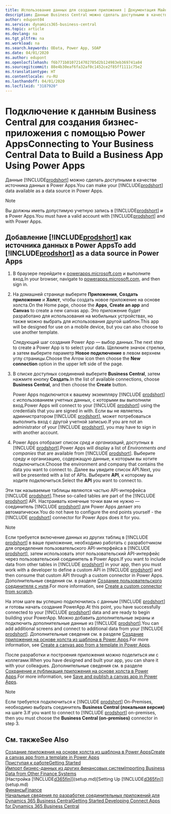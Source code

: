 ```yaml
---
title: Использование данных для создания приложения | Документация Майкрософт
description: Данные Business Central можно сделать доступными в качестве источника данных и указать URL-адрес OData ваших веб-служб для создания бизнес-приложения с помощью Power Apps.
author: edupont04
ms.service: dynamics365-business-central
ms.topic: article
ms.devlang: na
ms.tgt_pltfrm: na
ms.workload: na
ms.search.keywords: OData, Power App, SOAP
ms.date: 04/01/2020
ms.author: edupont
ms.openlocfilehash: f6b771b0107214702785d2b124983eb369741a84
ms.sourcegitcommit: 88e4b30eaf6fa32af0c1452ce2f85ff1111c75e2
ms.translationtype: HT
ms.contentlocale: ru-RU
ms.lasthandoff: 04/01/2020
ms.locfileid: "3187920"
---
```

# <a name="connecting-to-your-business-central-data-to-build-a-business-app-using-power-apps"></a><span data-ttu-id="d1b09-103">Подключение к данным Business Central для создания бизнес-приложения с помощью Power Apps</span><span class="sxs-lookup"><span data-stu-id="d1b09-103">Connecting to Your Business Central Data to Build a Business App Using Power Apps</span></span>

<span data-ttu-id="d1b09-104">Данные [!INCLUDE[prodshort](includes/prodshort.md)] можно сделать доступными в качестве источника данных в Power Apps.</span><span class="sxs-lookup"><span data-stu-id="d1b09-104">You can make your [!INCLUDE[prodshort](includes/prodshort.md)] data available as a data source in Power Apps.</span></span>  

> [!NOTE]  
> <span data-ttu-id="d1b09-105">Вы должны иметь допустимую учетную запись в [!INCLUDE[prodshort](includes/prodshort.md)] и в Power Apps.</span><span class="sxs-lookup"><span data-stu-id="d1b09-105">You must have a valid account with [!INCLUDE[prodshort](includes/prodshort.md)] and with Power Apps.</span></span>  

## <a name="to-add-prodshort-as-a-data-source-in-power-apps"></a><span data-ttu-id="d1b09-106">Добавление [!INCLUDE[prodshort](includes/prodshort.md)] как источника данных в Power Apps</span><span class="sxs-lookup"><span data-stu-id="d1b09-106">To add [!INCLUDE[prodshort](includes/prodshort.md)] as a data source in Power Apps</span></span>

1. <span data-ttu-id="d1b09-107">В браузере перейдите к [powerapps.microsoft.com](https://powerapps.microsoft.com/) и выполните вход.</span><span class="sxs-lookup"><span data-stu-id="d1b09-107">In your browser, navigate to [powerapps.microsoft.com](https://powerapps.microsoft.com/), and then sign in.</span></span>
2. <span data-ttu-id="d1b09-108">На домашней странице выберите **Приложения**, **Создать приложение** и **Холст**, чтобы создать новое приложение на основе холста.</span><span class="sxs-lookup"><span data-stu-id="d1b09-108">On the Home page, choose the **Apps**, **Create an app** and **Canvas** to create a new canvas app.</span></span> <span data-ttu-id="d1b09-109">Это приложение будет разработано для использования на мобильных устройствах, но также можно выбрать для использования другой шаблон.</span><span class="sxs-lookup"><span data-stu-id="d1b09-109">This app will be designed for use on a mobile device, but you can also choose to use another template.</span></span>

    <span data-ttu-id="d1b09-110">Следующий шаг создания Power App — выбор данных.</span><span class="sxs-lookup"><span data-stu-id="d1b09-110">The next step to create a Power App is to select your data.</span></span> <span data-ttu-id="d1b09-111">Щелкните значок стрелки, а затем выберите параметр **Новое подключение** в левом верхнем углу страницы.</span><span class="sxs-lookup"><span data-stu-id="d1b09-111">Choose the Arrow icon then choose the **New connection** option in the upper left side of the page.</span></span>
3. <span data-ttu-id="d1b09-112">В списке доступных соединений выберите **Business Central**, затем нажмите кнопку **Создать**.</span><span class="sxs-lookup"><span data-stu-id="d1b09-112">In the list of available connections, choose **Business Central**, and then choose the **Create** button.</span></span>

    <span data-ttu-id="d1b09-113">Power Apps подключится к вашему экземпляру [!INCLUDE [prodshort](includes/prodshort.md)] с использованием учетных данных, с которыми вы выполнили вход.</span><span class="sxs-lookup"><span data-stu-id="d1b09-113">Power Apps will connect to your [!INCLUDE [prodshort](includes/prodshort.md)] using the credentials that you are signed in with.</span></span> <span data-ttu-id="d1b09-114">Если вы не являетесь администратором [!INCLUDE [prodshort](includes/prodshort.md)], может потребоваться выполнить вход с другой учетной записью.</span><span class="sxs-lookup"><span data-stu-id="d1b09-114">If you are not an administrator of your [!INCLUDE [prodshort](includes/prodshort.md)], you may have to sign in with another account.</span></span>  

4. <span data-ttu-id="d1b09-115">Power Apps отобразит список *сред и организаций*, доступных в [!INCLUDE [prodshort](includes/prodshort.md)].</span><span class="sxs-lookup"><span data-stu-id="d1b09-115">Power Apps will display a list of *Environments and companies* that are available from [!INCLUDE [prodshort](includes/prodshort.md)].</span></span> <span data-ttu-id="d1b09-116">Выберите среду и организацию, содержащую данные, к которым вы хотите подключиться.</span><span class="sxs-lookup"><span data-stu-id="d1b09-116">Choose the environment and company that contains the data you want to connect to.</span></span> <span data-ttu-id="d1b09-117">Далее вы увидите список API.</span><span class="sxs-lookup"><span data-stu-id="d1b09-117">Next, you will be presented with a list of APIs.</span></span> <span data-ttu-id="d1b09-118">Выберите **API**, к которому вы ходите подключиться.</span><span class="sxs-lookup"><span data-stu-id="d1b09-118">Select the **API** you want to connect to.</span></span>

<span data-ttu-id="d1b09-119">Эти так называемые таблицы являются частью API-интерфейса [!INCLUDE [prodshort](includes/prodshort.md)].</span><span class="sxs-lookup"><span data-stu-id="d1b09-119">These so-called tables are part of the [!INCLUDE [prodshort](includes/prodshort.md)] API.</span></span> <span data-ttu-id="d1b09-120">Настраивать конечные точки вам не нужно — соединитель [!INCLUDE [prodshort](includes/prodshort.md)] для Power Apps делает это автоматически.</span><span class="sxs-lookup"><span data-stu-id="d1b09-120">You do not have to configure the end points yourself - the [!INCLUDE [prodshort](includes/prodshort.md)] connector for Power Apps does it for you.</span></span>  

> [!NOTE]
> <span data-ttu-id="d1b09-121">Если требуется включение данных из других таблиц в [!INCLUDE [prodshort](includes/prodshort.md)] в ваше приложение, необходимо работать с разработчиком для определения пользовательского API-интерфейса в [!INCLUDE [prodshort](includes/prodshort.md)], затем использовать этот пользовательский API-интерфейс через пользовательский соединитель в Power Apps.</span><span class="sxs-lookup"><span data-stu-id="d1b09-121">If you want to include data from other tables in [!INCLUDE [prodshort](includes/prodshort.md)] in your app, then you must work with a developer to define a custom API in [!INCLUDE [prodshort](includes/prodshort.md)] and then consume that custom API through a custom connector in Power Apps.</span></span> <span data-ttu-id="d1b09-122">Дополнительные сведения см. в разделе [Создание пользовательского соединителя с нуля](/connectors/custom-connectors/define-blank).</span><span class="sxs-lookup"><span data-stu-id="d1b09-122">For more information, see [Create a custom connector from scratch](/connectors/custom-connectors/define-blank).</span></span>  

<span data-ttu-id="d1b09-123">На этом шаге вы успешно подключились с данным [!INCLUDE [prodshort](includes/prodshort.md)] и готовы начать создание PowerApp.</span><span class="sxs-lookup"><span data-stu-id="d1b09-123">At this point, you have successfully connected to your [!INCLUDE [prodshort](includes/prodshort.md)] data and are ready to begin building your PowerApp.</span></span> <span data-ttu-id="d1b09-124">Можно добавить дополнительные экраны и подключить дополнительные данные из [!INCLUDE [prodshort](includes/prodshort.md)].</span><span class="sxs-lookup"><span data-stu-id="d1b09-124">You can add additional screens and connect to additional data from your [!INCLUDE [prodshort](includes/prodshort.md)].</span></span> <span data-ttu-id="d1b09-125">Дополнительные сведения см. в разделе [Создание приложения на основе холста из шаблона в Power Apps](/powerapps/maker/canvas-apps/get-started-test-drive).</span><span class="sxs-lookup"><span data-stu-id="d1b09-125">For more information, see [Create a canvas app from a template in Power Apps](/powerapps/maker/canvas-apps/get-started-test-drive).</span></span>  

<span data-ttu-id="d1b09-126">После разработки и построения приложения можно поделиться им с коллегами.</span><span class="sxs-lookup"><span data-stu-id="d1b09-126">When you have designed and built your app, you can share it with your colleagues.</span></span> <span data-ttu-id="d1b09-127">Дополнительные сведения см. в разделе [Сохранение и публикация приложения на основе холста в Power Apps](/powerapps/maker/canvas-apps/save-publish-app).</span><span class="sxs-lookup"><span data-stu-id="d1b09-127">For more information, see [Save and publish a canvas app in Power Apps](/powerapps/maker/canvas-apps/save-publish-app).</span></span>  

> [!NOTE]
> <span data-ttu-id="d1b09-128">Если требуется подключиться к [!INCLUDE [prodshort](includes/prodshort.md)] On-Premises, необходимо выбрать соединитель **Business Central (локальная версия)** на шаге 3.</span><span class="sxs-lookup"><span data-stu-id="d1b09-128">If you want to connect to [!INCLUDE [prodshort](includes/prodshort.md)] on-premises, then you must choose the **Business Central (on-premises)** connector in step 3.</span></span>  

## <a name="see-also"></a><span data-ttu-id="d1b09-129">См. также</span><span class="sxs-lookup"><span data-stu-id="d1b09-129">See Also</span></span>

[<span data-ttu-id="d1b09-130">Создание приложения на основе холста из шаблона в Power Apps</span><span class="sxs-lookup"><span data-stu-id="d1b09-130">Create a canvas app from a template in Power Apps</span></span>](/powerapps/maker/canvas-apps/get-started-test-drive)  
[<span data-ttu-id="d1b09-131">Приступая к работе</span><span class="sxs-lookup"><span data-stu-id="d1b09-131">Getting Started</span></span>](product-get-started.md)  
[<span data-ttu-id="d1b09-132">Импорт бизнес-данных из других финансовых систем</span><span class="sxs-lookup"><span data-stu-id="d1b09-132">Importing Business Data from Other Finance Systems</span></span>](across-import-data-configuration-packages.md)  
<span data-ttu-id="d1b09-133">[Настройка [!INCLUDE[d365fin](includes/d365fin_md.md)]](setup.md)</span><span class="sxs-lookup"><span data-stu-id="d1b09-133">[Setting Up [!INCLUDE[d365fin](includes/d365fin_md.md)]](setup.md)</span></span>  
[<span data-ttu-id="d1b09-134">Финансы</span><span class="sxs-lookup"><span data-stu-id="d1b09-134">Finance</span></span>](finance.md)  
[<span data-ttu-id="d1b09-135">Начальные сведения по разработке соединительных приложений для Dynamics 365 Business Central</span><span class="sxs-lookup"><span data-stu-id="d1b09-135">Getting Started Developing Connect Apps for Dynamics 365 Business Central</span></span>](/dynamics365/business-central/dev-itpro/developer/devenv-develop-connect-apps)  
